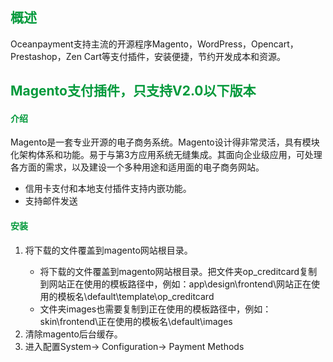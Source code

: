 <h2 style="color: #02993B;">概述</h4>
Oceanpayment支持主流的开源程序Magento，WordPress，Opencart，Prestashop，Zen Cart等支付插件，安装便捷，节约开发成本和资源。

<h2 style="color: #02993B;">Magento支付插件，只支持V2.0以下版本</h2>
<h4 style="color: #02993B;">介绍</h4>
Magento是一套专业开源的电子商务系统。Magento设计得非常灵活，具有模块化架构体系和功能。易于与第3方应用系统无缝集成。其面向企业级应用，可处理各方面的需求，以及建设一个多种用途和适用面的电子商务网站。
<ul>
  <li>信用卡支付和本地支付插件支持内嵌功能。</li>
  <li>支持邮件发送</li>
</ul>
<h4 style="color: #02993B;">安装</h4>
<ol>
  <li>将下载的文件覆盖到magento网站根目录。</li>
     <ul>
        <li>将下载的文件覆盖到magento网站根目录。把文件夹op_creditcard复制到网站正在使用的模板路径中，例如：app\design\frontend\网站正在使用的模板名\default\template\op_creditcard</li>
         <li>文件夹images也需要复制到正在使用的模板路径中，例如：skin\frontend\正在使用的模板名\default\images</li>
    </ul>
  <li>清除magento后台缓存。</li>
  <li>进入配置System-> Configuration-> Payment Methods</li>
</ol>
